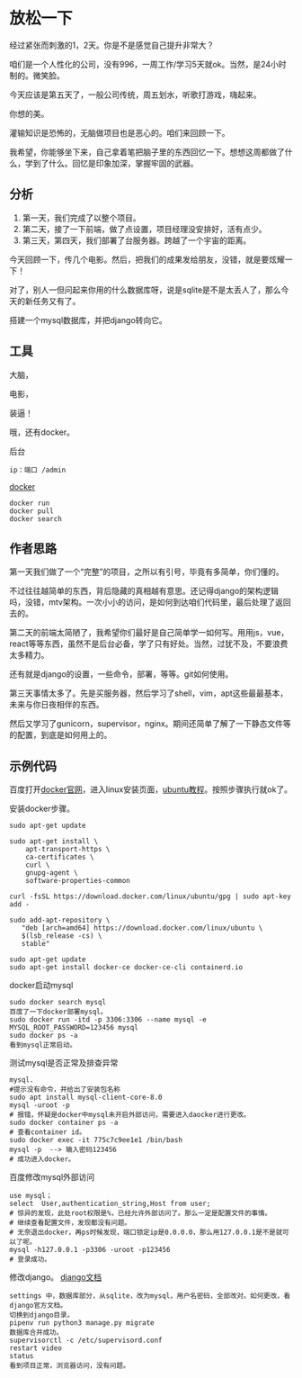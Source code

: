 # 放松一下

经过紧张而刺激的1，2天。你是不是感觉自己提升非常大？

咱们是一个人性化的公司，没有996，一周工作/学习5天就ok。当然，是24小时制的。微笑脸。

今天应该是第五天了，一般公司传统，周五划水，听歌打游戏，嗨起来。

你想的美。

灌输知识是恐怖的，无脑做项目也是恶心的。咱们来回顾一下。

我希望，你能够坐下来，自己拿着笔把脑子里的东西回忆一下。想想这周都做了什么，学到了什么。回忆是印象加深，掌握牢固的武器。



## 分析

1. 第一天，我们完成了以整个项目。
2. 第二天，接了一下前端，做了点设置，项目经理没安排好，活有点少。
3. 第三天，第四天，我们部署了台服务器。跨越了一个宇宙的距离。

今天回顾一下，传几个电影。然后，把我们的成果发给朋友，没错，就是要炫耀一下！

对了，别人一但问起来你用的什么数据库呀，说是sqlite是不是太丢人了，那么今天的新任务又有了。

搭建一个mysql数据库，并把django转向它。



## 工具

大脑，

电影，

装逼！

哦，还有docker。



后台

```
ip：端口 /admin
```

[docker](https://www.docker.com) 

```
docker run
docker pull
docker search
```

 

## 作者思路

第一天我们做了一个“完整”的项目，之所以有引号，毕竟有多简单，你们懂的。

不过往往越简单的东西，背后隐藏的真相越有意思。还记得django的架构逻辑吗，没错，mtv架构。一次小小的访问，是如何到达咱们代码里，最后处理了返回去的。

第二天的前端太简陋了，我希望你们最好是自己简单学一如何写。用用js，vue，react等等东西，虽然不是后台必备，学了只有好处。当然，过犹不及，不要浪费太多精力。

还有就是django的设置，一些命令，部署，等等。git如何使用。

第三天事情太多了。先是买服务器，然后学习了shell，vim，apt这些最最基本，未来与你日夜相伴的东西。

然后又学习了gunicorn，supervisor，nginx。期间还简单了解了一下静态文件等的配置，到底是如何用上的。



## 示例代码

百度打开[docker官网](https://www.docker.com)，进入linux安装页面，[ubuntu教程](https://docs.docker.com/engine/install/ubuntu/)。按照步骤执行就ok了。

安装docker步骤。

```
sudo apt-get update

sudo apt-get install \
    apt-transport-https \
    ca-certificates \
    curl \
    gnupg-agent \
    software-properties-common
    
curl -fsSL https://download.docker.com/linux/ubuntu/gpg | sudo apt-key add -

sudo add-apt-repository \
   "deb [arch=amd64] https://download.docker.com/linux/ubuntu \
   $(lsb_release -cs) \
   stable"
   
sudo apt-get update
sudo apt-get install docker-ce docker-ce-cli containerd.io
```

docker启动mysql

```
sudo docker search mysql
百度了一下docker部署mysql。
sudo docker run -itd -p 3306:3306 --name mysql -e MYSQL_ROOT_PASSWORD=123456 mysql
sudo docker ps -a
看到mysql正常启动。
```

测试mysql是否正常及排查异常

```
mysql.  
#提示没有命令，并给出了安装包名称
sudo apt install mysql-client-core-8.0
mysql -uroot -p
# 报错，怀疑是docker中mysql未开启外部访问，需要进入daocker进行更改。
sudo docker container ps -a
# 查看container id。
sudo docker exec -it 775c7c9ee1e1 /bin/bash
mysql -p  --> 输入密码123456
# 成功进入docker。
```

百度修改mysql外部访问

```
use mysql；
select  User,authentication_string,Host from user;
# 惊异的发现，此处root权限是%，已经允许外部访问了。那么一定是配置文件的事情。
# 继续查看配置文件，发现都没有问题。
# 无奈退出docker，再ps时候发现，端口锁定ip是0.0.0.0，那么用127.0.0.1是不是就可以了呢。
mysql -h127.0.0.1 -p3306 -uroot -p123456
# 登录成功。
```

修改django。 [django文档](https://docs.djangoproject.com/zh-hans/3.1/)

```
settings 中，数据库部分，从sqlite，改为mysql，用户名密码，全部改对。如何更改，看django官方文档。
切换到django目录。
pipenv run python3 manage.py migrate
数据库合并成功。
supervisorctl -c /etc/supervisord.conf
restart video
status
看到项目正常，浏览器访问，没有问题。
```





